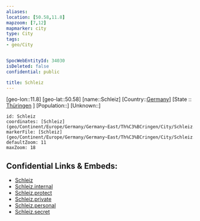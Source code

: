 ```yaml
---
aliases: 
location: [50.58,11.8]
mapzoom: [7,12] 
mapmarker: city 
type: City
tags:
- geo/City


SpocWebEntityId: 34030
isDeleted: false
confidential: public

title: Schleiz
---
```

[geo-lon::11.8]
[geo-lat::50.58]
[name::Schleiz]
[Country::[Germany](geo/Continent/Europe/Germany.md)]
[State :: [Thüringen](geo/Continent/Europe/Germany/Germany~East/Th%C3%BCringen.md) ]
[Population::]
[Unknown::]


```leaflet
id: Schleiz
coordinates: [Schleiz](geo/Continent/Europe/Germany/Germany~East/Th%C3%BCringen/City/Schleiz.md)
markerFile: [Schleiz](geo/Continent/Europe/Germany/Germany~East/Th%C3%BCringen/City/Schleiz.md)
defaultZoom: 11 
maxZoom: 18
```


## Confidential Links & Embeds: 
- [Schleiz](../../../../../../../../_public/geo/Continent/Europe/Germany/Germany~East/Th%C3%BCringen/City/Schleiz.md) 
- [Schleiz.internal](../../../../../../../../_internal/geo/Continent/Europe/Germany/Germany~East/Th%C3%BCringen/City/Schleiz.internal.md) 
- [Schleiz.protect](../../../../../../../../_protect/geo/Continent/Europe/Germany/Germany~East/Th%C3%BCringen/City/Schleiz.protect.md) 
- [Schleiz.private](../../../../../../../../_private/geo/Continent/Europe/Germany/Germany~East/Th%C3%BCringen/City/Schleiz.private.md) 
- [Schleiz.personal](../../../../../../../../_personal/geo/Continent/Europe/Germany/Germany~East/Th%C3%BCringen/City/Schleiz.personal.md) 
- [Schleiz.secret](../../../../../../../../_secret/geo/Continent/Europe/Germany/Germany~East/Th%C3%BCringen/City/Schleiz.secret.md) 
